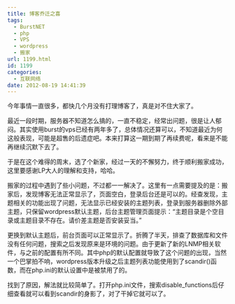```yaml
---
title: 博客乔迁之喜
tags:
  - BurstNET
  - php
  - VPS
  - wordpress
  - 搬家
url: 1199.html
id: 1199
categories:
  - 互联网络
date: 2012-08-19 14:41:39
---
```


今年事情一直很多，都快几个月没有打理博客了，真是对不住大家了。  

最近一段时期，服务器不知道怎么搞的，一直不稳定，经常出问题，很是让人郁闷。其实使用burst的vps已经有两年多了，总体情况还算可以，不知道最近为何这般表现，可能是超售的后遗症吧。本来打算这一期到期了再续费呢，看来是不能再继续沉默下去了。  

于是在这个难得的周末，选了个新家，经过一天的不懈努力，终于顺利搬家成功，这里要感谢LP大人的理解和支持，哈哈。  

搬家的过程中遇到了些小问题，不过都一一解决了。这里有一点需要提及的是：搬家后，发现博客无法正常显示了，页面空白，登录后台还是可以的。经查发现，主题相关的功能出现了问题，无法显示已经安装的主题列表，登录到服务器删除外部主题，只保留wordpress默认主题，后台主题管理页面提示：“主题目录是个空目录或主题目录不存在。请价差主题是否安装妥当。”  

更换到默认主题后，前台页面可以正常显示了。折腾了半天，排查了数据库和文件没有任何问题，搜索之后发现原来是环境的问题。由于更新了新的LNMP相关软件，与之前的配置有所不同。其中php的默认配置就导致了这个问题的出现，当然一个巴掌拍不响，wordpress版本升级之后主题列表功能使用到了scandir()函数，而在php.ini的默认设置中是被禁用了的。  

找到了原因，解法就比较简单了。打开php.ini文件，搜索disable_functions后仔细查看就可以看到scandir的身影了，对了干掉它就可以了。